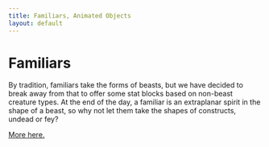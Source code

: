 ```yaml
---
title: Familiars, Animated Objects
layout: default
---
```


# Familiars

By tradition, familiars take the forms of beasts, but we have decided to break away from that to offer some stat blocks based on non-beast creature types. At the end of the day, a familiar is an extraplanar spirit in the shape of a beast, so why not let them take the shapes of constructs, undead or fey?

<a href="https://drive.google.com/file/d/0B5IKrrt72VbbOUZaTkd5cU5FQVk/preview?resourcekey=0-Qy5Nr7VQNnlBdPRl-lI38A">More here.</a>

